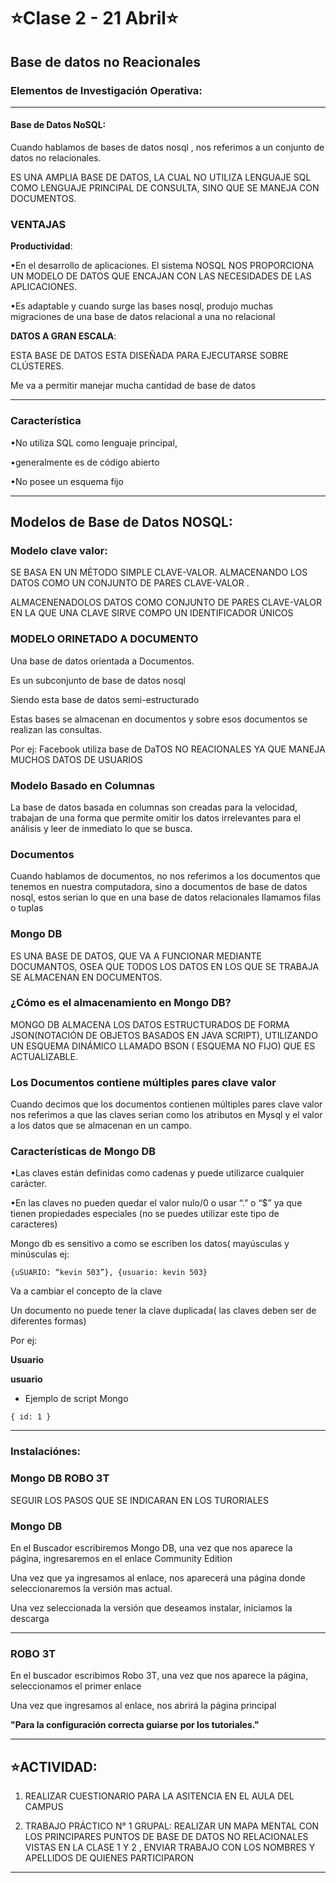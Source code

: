 # :star:Clase 2 - 21 Abril:star: 

## Base de datos no Reacionales

### Elementos de Investigación Operativa:

--- 


#### Base de Datos NoSQL:


Cuando hablamos de bases de datos nosql , nos referimos a un conjunto de datos no relacionales.

ES UNA AMPLIA BASE DE DATOS, LA CUAL NO UTILIZA LENGUAJE SQL COMO LENGUAJE PRINCIPAL DE CONSULTA, SINO QUE SE MANEJA CON DOCUMENTOS.

### VENTAJAS

**Productividad**:

•En el desarrollo de aplicaciones. El sistema NOSQL NOS PROPORCIONA UN MODELO DE DATOS QUE ENCAJAN CON LAS NECESIDADES DE LAS APLICACIONES.

•Es adaptable y cuando surge las bases nosql, produjo muchas migraciones de una base de datos relacional a una no relacional


**DATOS A GRAN ESCALA**:

ESTA BASE DE DATOS ESTA DISEÑADA PARA EJECUTARSE SOBRE CLÚSTERES.

Me va a permitir manejar mucha cantidad de base de datos


---

### Característica


•No utiliza  SQL como lenguaje principal,

•generalmente es de código abierto

•No posee un esquema fijo

---

## Modelos de Base de Datos NOSQL:

### Modelo clave valor:

SE BASA EN UN MÉTODO SIMPLE CLAVE-VALOR. ALMACENANDO LOS DATOS COMO UN CONJUNTO DE PARES CLAVE-VALOR .

ALMACENENADOLOS DATOS COMO CONJUNTO DE PARES CLAVE-VALOR EN LA QUE UNA CLAVE SIRVE COMPO UN IDENTIFICADOR ÚNICOS


### MODELO ORINETADO A DOCUMENTO

Una base de datos orientada a Documentos.

Es un subconjunto de base de datos nosql

Siendo esta base de datos semi-estructurado

Estas bases se almacenan en documentos y sobre esos documentos se realizan las consultas.

Por ej: Facebook utiliza base de DaTOS NO REACIONALES YA QUE MANEJA MUCHOS DATOS DE USUARIOS



### Modelo Basado en Columnas


La base de datos basada en columnas son creadas para la velocidad, trabajan de una forma que permite omitir los datos irrelevantes para el análisis y leer de inmediato lo que se busca.


### Documentos

Cuando hablamos de documentos, no nos referimos a los documentos que tenemos en nuestra computadora, sino a documentos de base de datos nosql, estos serian lo que en una base de datos relacionales llamamos filas o tuplas


### Mongo DB

ES UNA BASE DE DATOS, QUE VA A FUNCIONAR MEDIANTE DOCUMANTOS, OSEA QUE TODOS LOS DATOS EN LOS QUE SE TRABAJA SE ALMACENAN EN DOCUMENTOS.



### ¿Cómo es el almacenamiento en Mongo DB?

MONGO DB ALMACENA LOS DATOS ESTRUCTURADOS DE FORMA JSON(NOTACIÓN DE OBJETOS BASADOS EN JAVA SCRIPT), UTILIZANDO UN ESQUEMA DINÁMICO LLAMADO BSON ( ESQUEMA NO FIJO) QUE ES ACTUALIZABLE.



### Los Documentos contiene múltiples pares clave valor

Cuando decimos que los documentos contienen múltiples pares clave valor nos referimos a que las claves serian como los atributos en Mysql y el valor a los datos que se almacenan en un campo.


### Características de Mongo DB

•Las claves están definidas como cadenas y puede utilizarce cualquier carácter.

•En las claves no pueden quedar el valor nulo/0 o usar “.” o “$” ya que tienen propiedades especiales (no se puedes utilizar este tipo de caracteres)

Mongo db es sensitivo a como se escriben los datos( mayúsculas y minúsculas ej:

`{uSUARIO: “kevin 503”}, {usuario: kevin 503}`

Va a cambiar el concepto de la clave

Un documento no puede tener la clave duplicada( las claves deben ser de diferentes formas)

Por ej:

**Usuario**                      

**usuario**

- Ejemplo de script Mongo

`
{
  id: 1
}
`

---


### Instalaciónes:

### Mongo DB ROBO 3T

SEGUIR LOS PASOS QUE SE INDICARAN EN LOS TURORIALES

### Mongo DB

En el Buscador escribiremos Mongo DB, una vez que nos aparece la página, ingresaremos en el enlace Community Edition

Una vez que ya ingresamos al enlace, nos aparecerá una página donde seleccionaremos la versión mas actual.

Una vez seleccionada la versión que deseamos instalar, iniciamos la descarga

---

### ROBO 3T

En el buscador escribimos Robo 3T, una vez que nos aparece la página,  seleccionamos el primer enlace

Una vez que ingresamos al enlace, nos abrirá la página principal

**"Para la configuración correcta guiarse por los tutoriales."**


---

## :star:ACTIVIDAD:


1. REALIZAR CUESTIONARIO PARA LA ASITENCIA EN EL AULA DEL CAMPUS

2. TRABAJO PRÁCTICO N° 1 GRUPAL: REALIZAR UN MAPA MENTAL CON LOS PRINCIPARES PUNTOS DE BASE DE DATOS NO RELACIONALES VISTAS EN LA CLASE 1 Y 2 , ENVIAR TRABAJO CON LOS NOMBRES Y APELLIDOS DE QUIENES PARTICIPARON


---
